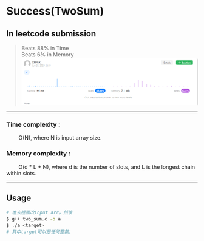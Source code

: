 # Success(TwoSum)
## In leetcode submission
> Beats 88% in Time<br>
> Beats 6% in Memory<br>
> ![Alt text](image.png)

---
### Time complexity : <br>
&emsp; &emsp;O(N), where N is input array size. <br>
### Memory complexity :
&emsp; &emsp;O(d * L + N), where d is the number of slots, and L is the longest chain within slots.

---

## Usage
```bash
# 進去裡面改input arr，然後
$ g++ two_sum.c -o a
$ ./a <target>
# 其中target可以是任何整數。
```
